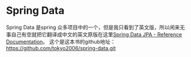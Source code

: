 Spring Data
=======
Spring Data 是spring 众多项目中的一个，但是我只看到了英文版，所以闲来无事自己有空就把它翻译成中文的英文原版在这里[Spring Data JPA - Reference Documentation](http://docs.spring.io/spring-data/jpa/docs/current/reference/html/)。
这个是这本书的github地址：https://github.com/tokyo2006/spring-data.git
